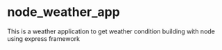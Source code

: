 # node_weather_app
This is a weather application to get weather condition building with node using express framework
